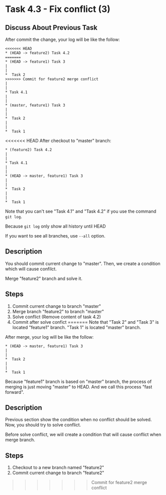# Task 4.3 - Fix conflict (3)

## Discuss About Previous Task

After commit the change, your log will be like the follow:

```
<<<<<<< HEAD
* (HEAD -> feature2) Task 4.2
=======
* (HEAD -> feature1) Task 3
|
|
*  Task 2
>>>>>>> Commit for feature2 merge conflict
|
|
* Task 4.1
|
|
* (master, feature1) Task 3
|
|
*  Task 2
|
|
*  Task 1
```

<<<<<<< HEAD
After checkout to "master" branch:

```
* (feature2) Task 4.2
|
|
* Task 4.1
|
|
* (HEAD -> master, feature1) Task 3
|
|
*  Task 2
|
|
*  Task 1
```

Note that you can't see "Task 4.1" and "Task 4.2" if you use the command `git log`.

Because `git log` only show all history until HEAD

If you want to see all branches, use `--all` option.

## Description

You should commit current change to "master". Then, we create a condition which will cause confilct.

Merge "feature2" branch and solve it.

## Steps

1. Commit current change to branch "master"
2. Merge branch "feature2" to branch "master"
3. Solve conflict (Remove content of task 4.2)
4. Commit after solve confict
=======
Note that "Task 2" and "Task 3" is located "feature1" branch. "Task 1" is located "master" branch.

After merge, your log will be like the follow:

```
* (HEAD -> master, feature1) Task 3
|
|
*  Task 2
|
|
*  Task 1
```

Because "feature1" branch is based on "master" branch, the process of merging is just moving "master" to HEAD. And we call this process "fast forward".

## Description

Previous section show the condition when no conflict should be solved. Now, you should try to solve conflict.

Before solve conflict, we will create a condition that will cause conflict when merge branch.

## Steps

1. Checkout to a new branch named "feature2"
2. Commit current change to branch "feature2"
>>>>>>> Commit for feature2 merge conflict
